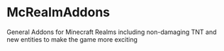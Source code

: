 # McRealmAddons
General Addons for Minecraft Realms including non-damaging TNT and new entities to make the game more exciting
